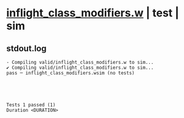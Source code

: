 # [inflight_class_modifiers.w](../../../../examples/tests/valid/inflight_class_modifiers.w) | test | sim

## stdout.log
```log
- Compiling valid/inflight_class_modifiers.w to sim...
✔ Compiling valid/inflight_class_modifiers.w to sim...
pass ─ inflight_class_modifiers.wsim (no tests)
 




Tests 1 passed (1) 
Duration <DURATION>

```

